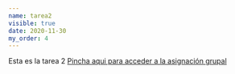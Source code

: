 ```yaml
---
name: tarea2 
visible: true
date: 2020-11-30
my_order: 4
---
```


Esta es la tarea 2 
[Pincha aqui para acceder a la asignación grupal](https://classroom.github.com/g/8Anwx8bo)

